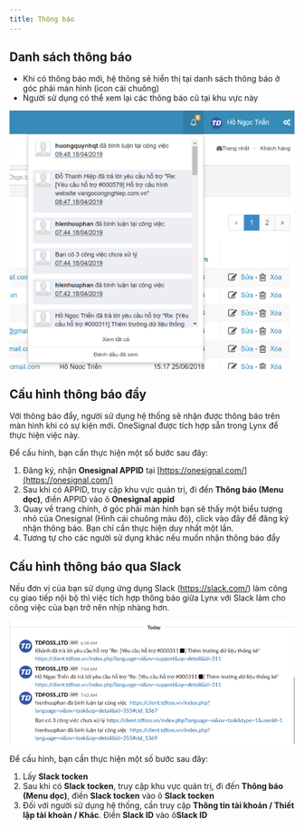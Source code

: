 ```yaml
---
title: Thông báo
---
```


## Danh sách thông báo

- Khi có thông báo mới, hệ thông sẽ hiển thị tại danh sách thông báo ở góc phải màn hình (icon cái chuông)
- Người sử dụng có thể xem lại các thông báo cũ tại khu vực này

![](/images/danh-sach-thong-bao.png)		

## Cấu hình thông báo đẩy

Với thông báo đẩy, người sử dụng hệ thống sẽ nhận được thông báo trên màn hình khi có sự kiện mới. OneSignal được tích hợp sẵn trong Lynx để thực hiện việc này.

Để cấu hình, bạn cần thực hiện một số bước sau đây:

1. Đăng ký, nhận **Onesignal APPID** tại [https://onesignal.com/](https://onesignal.com/)
2. Sau khi có APPID, truy cập khu vực quản trị, đi đến **Thông báo (Menu dọc)**, điền APPID vào ô **Onesignal appid**
3. Quay về trang chính, ở góc phải màn hình bạn sẽ thấy một biểu tượng nhỏ của Onesignal (Hình cái chuông màu đỏ), click vào đây để đăng ký nhận thông báo. Bạn chỉ cần thực hiện duy nhất một lần.
4. Tương tự cho các người sử dụng khác nếu muốn nhận thông báo đẩy

## Cấu hình thông báo qua Slack

Nếu đơn vị của bạn sử dụng ứng dụng Slack (https://slack.com/) làm công cụ giao tiếp nội bộ thì việc tích hợp thông báo giữa Lynx với Slack làm cho công việc của bạn trở nên nhịp nhàng hơn.

![](/images/thong-bao-slack.png)

Để cấu hình, bạn cần thực hiện một số bước sau đây:

1. Lấy **Slack tocken**
2. Sau khi có **Slack tocken**, truy cập khu vực quản trị, đi đến **Thông báo (Menu dọc)**, điền **Slack tocken** vào ô **Slack tocken**
3. Đối với người sử dụng hệ thống, cần truy cập **Thông tin tài khoản / Thiết lập tài khoản / Khác**. Điền **Slack ID** vào ô**Slack ID** 